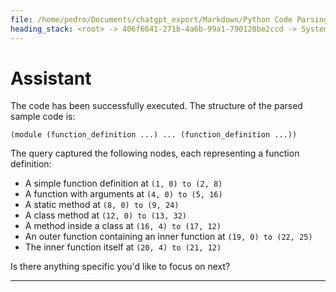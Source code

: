 ```yaml
---
file: /home/pedro/Documents/chatgpt_export/Markdown/Python Code Parsing & Querying.md
heading_stack: <root> -> 406f6641-271b-4a6b-99a1-790128be2ccd -> System -> f130a532-fc36-404b-b0e3-c26e0633c6e1 -> System -> aaa28037-7e53-419f-8481-51c794baccfa -> User -> Importing the necessary module and initializing the parser and language objects -> Getting the Python language and parser -> Parsing the sample code -> Printing the structure -> Constructing the query to find all definitions of classes or functions -> Creating the query -> Capturing the nodes -> Displaying the captures -> 53cd9cab-e486-484d-8cf0-194db868867f -> Assistant -> 55c32a27-fba1-4039-9e30-57f7e21cf221 -> Tool -> b3df5168-e046-4ffc-8d28-3933f74f6eb9 -> Assistant -> 79c0cb78-cd7a-49be-a928-4d619fa5b831 -> Tool -> a426c1c6-3cc5-43bc-9db1-738bf0b27f63 -> Assistant
---
```

# Assistant

The code has been successfully executed. The structure of the parsed sample code is:

```
(module (function_definition ...) ... (function_definition ...))
```

The query captured the following nodes, each representing a function definition:

- A simple function definition at `(1, 0) to (2, 8)`
- A function with arguments at `(4, 0) to (5, 16)`
- A static method at `(8, 0) to (9, 24)`
- A class method at `(12, 0) to (13, 32)`
- A method inside a class at `(16, 4) to (17, 12)`
- An outer function containing an inner function at `(19, 0) to (22, 25)`
- The inner function itself at `(20, 4) to (21, 12)`

Is there anything specific you'd like to focus on next?

---
